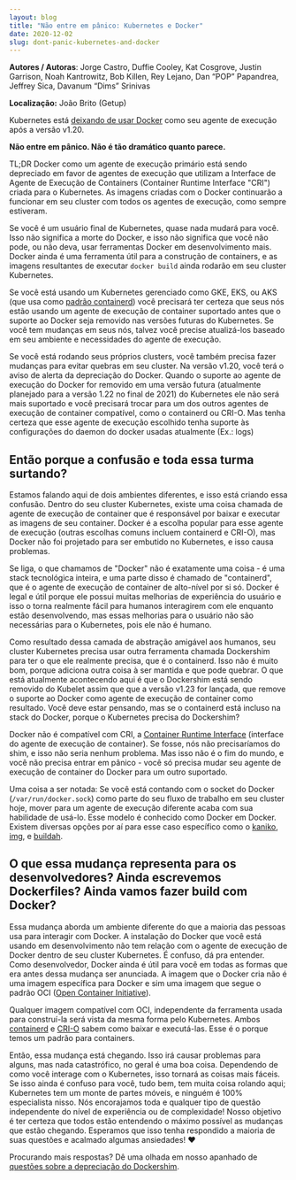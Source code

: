 ```yaml
---
layout: blog
title: "Não entre em pânico: Kubernetes e Docker"
date: 2020-12-02
slug: dont-panic-kubernetes-and-docker
---
```


**Autores / Autoras**: Jorge Castro, Duffie Cooley, Kat Cosgrove, Justin Garrison, Noah Kantrowitz, Bob Killen, Rey Lejano, Dan “POP” Papandrea, Jeffrey Sica, Davanum “Dims” Srinivas

**Localização:** João Brito (Getup)

Kubernetes está [deixando de usar Docker](https://github.com/kubernetes/kubernetes/blob/master/CHANGELOG/CHANGELOG-1.20.md#deprecation) como seu agente de execução após a versão v1.20.

**Não entre em pânico. Não é tão dramático quanto parece.**

TL;DR Docker como um agente de execução primário está sendo depreciado em favor de agentes de execução que utilizam a Interface de Agente de Execução de Containers (Container Runtime Interface "CRI") criada para o Kubernetes. As imagens criadas com o Docker continuarão a funcionar em seu cluster com todos os agentes de execução, como sempre estiveram.

Se você é um usuário final de Kubernetes, quase nada mudará para você. Isso não significa a morte do Docker, e isso não significa que você não pode, ou não deva, usar ferramentas Docker em desenvolvimento mais. Docker ainda é uma ferramenta útil para a construção de containers, e as imagens resultantes de executar `docker build` ainda rodarão em seu cluster Kubernetes.

Se você está usando um Kubernetes gerenciado como GKE, EKS, ou AKS (que usa como [padrão containerd](https://github.com/Azure/AKS/releases/tag/2020-11-16)) você precisará ter certeza que seus nós estão usando um agente de execução de container suportado antes que o suporte ao Docker seja removido nas versões futuras do Kubernetes. Se você tem mudanças em seus nós, talvez você precise atualizá-los baseado em seu ambiente e necessidades do agente de execução.

Se você está rodando seus próprios clusters, você também precisa fazer mudanças para evitar quebras em seu cluster. Na versão v1.20, você terá o aviso de alerta da depreciação do Docker. Quando o suporte ao agente de execução do Docker for removido em uma versão futura (atualmente planejado para a versão 1.22 no final de 2021) do Kubernetes ele não será mais suportado e você precisará trocar para um dos outros agentes de execução de container compatível, como o containerd ou CRI-O. Mas tenha certeza que esse agente de execução escolhido tenha suporte às configurações do daemon do docker usadas atualmente (Ex.: logs)

## Então porque a confusão e toda essa turma surtando? 

Estamos falando aqui de dois ambientes diferentes, e isso está criando essa confusão. Dentro do seu cluster Kubernetes, existe uma coisa chamada de agente de execução de container que é responsável por baixar e executar as imagens de seu container. Docker é a escolha popular para esse agente de execução (outras escolhas comuns incluem containerd e CRI-O), mas Docker não foi projetado para ser embutido no Kubernetes, e isso causa problemas.

Se liga, o que chamamos de "Docker" não é exatamente uma coisa - é uma stack tecnológica inteira, e uma parte disso é chamado de "containerd", que é o agente de execução de container de alto-nível por si só. Docker é legal e útil porque ele possui muitas melhorias de experiência do usuário e isso o torna realmente fácil para humanos interagirem com ele enquanto estão desenvolvendo, mas essas melhorias para o usuário não são necessárias para o Kubernetes, pois ele não é humano.

Como resultado dessa camada de abstração amigável aos humanos, seu cluster Kubernetes precisa usar outra ferramenta chamada Dockershim para ter o que ele realmente precisa, que é o containerd. Isso não é muito bom, porque adiciona outra coisa à ser mantida e que pode quebrar. O que está atualmente acontecendo aqui é que o Dockershim está sendo removido do Kubelet assim que que a versão v1.23 for lançada, que remove o suporte ao Docker como agente de execução de container como resultado. Você deve estar pensando, mas se o containerd está incluso na stack do Docker, porque o Kubernetes precisa do Dockershim?

Docker não é compatível com CRI, a [Container Runtime Interface](https://kubernetes.io/blog/2016/12/container-runtime-interface-cri-in-kubernetes/) (interface do agente de execução de container). Se fosse, nós não precisaríamos do shim, e isso não seria nenhum problema. Mas isso não é o fim do mundo, e você não precisa entrar em pânico - você só precisa mudar seu agente de execução de container do Docker para um outro suportado.

Uma coisa a ser notada: Se você está contando com o socket do Docker (`/var/run/docker.sock`) como parte do seu fluxo de trabalho em seu cluster hoje, mover para um agente de execução diferente acaba com sua habilidade de usá-lo. Esse modelo é conhecido como Docker em Docker. Existem diversas opções por aí para esse caso específico como o [kaniko](https://github.com/GoogleContainerTools/kaniko), [img](https://github.com/genuinetools/img), e [buildah](https://github.com/containers/buildah). 

## O que essa mudança representa para os desenvolvedores?  Ainda escrevemos Dockerfiles? Ainda vamos fazer build com Docker?

Essa mudança aborda um ambiente diferente do que a maioria das pessoas usa para interagir com Docker. A instalação do Docker que você está usando em desenvolvimento não tem relação com o agente de execução de Docker dentro de seu cluster Kubernetes. É confuso, dá pra entender. 
Como desenvolvedor, Docker ainda é útil para você em todas as formas que era antes dessa mudança ser anunciada. A imagem que o Docker cria não é uma imagem específica para Docker e sim uma imagem que segue o padrão OCI ([Open Container Initiative](https://opencontainers.org/)).

Qualquer imagem compatível com OCI, independente da ferramenta usada para construí-la será vista da mesma forma pelo Kubernetes. Ambos [containerd](https://containerd.io/) e [CRI-O](https://cri-o.io/) sabem como baixar e executá-las. Esse é o porque temos um padrão para containers.

Então, essa mudança está chegando. Isso irá causar problemas para alguns, mas nada catastrófico, no geral é uma boa coisa. Dependendo de como você interage com o Kubernetes, isso tornará as coisas mais fáceis. Se isso ainda é confuso para você, tudo bem, tem muita coisa rolando aqui; Kubernetes tem um monte de partes móveis, e ninguém é 100% especialista nisso. Nós encorajamos toda e qualquer tipo de questão independente do nível de experiência ou de complexidade! Nosso objetivo é ter certeza que todos estão entendendo o máximo possível as mudanças que estão chegando. Esperamos que isso tenha respondido a maioria de suas questões e acalmado algumas ansiedades! ❤️

Procurando mais respostas? Dê uma olhada em nosso apanhado de [questões sobre a depreciação do Dockershim](/blog/2020/12/02/dockershim-faq/).
